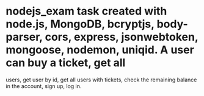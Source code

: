 # nodejs_exam task created with node.js, MongoDB,  bcryptjs, body-parser, cors, express, jsonwebtoken, mongoose, nodemon, uniqid. A user can buy a ticket, get all
users, get user by id, get all users with tickets, check the remaining balance in the account, sign up, log in. 
